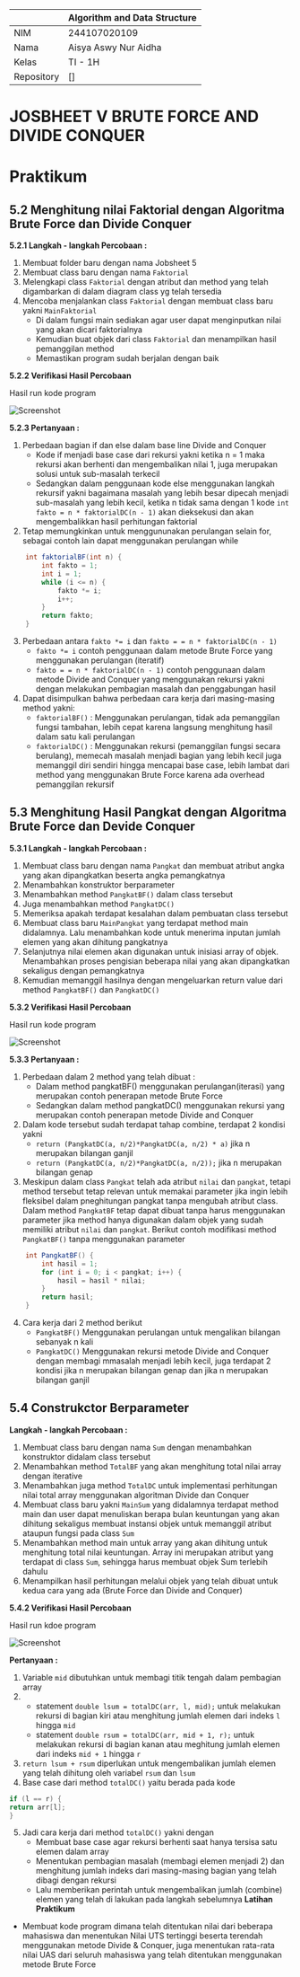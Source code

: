 |  | Algorithm and Data Structure |
|--|--|
| NIM |  244107020109|
| Nama |  Aisya Aswy Nur Aidha|
| Kelas | TI - 1H |
| Repository | [] |

# JOSBHEET V BRUTE FORCE AND DIVIDE CONQUER
# Praktikum
## 5.2 Menghitung nilai Faktorial dengan Algoritma Brute Force dan Divide Conquer

**5.2.1 Langkah - langkah Percobaan :** 
1. Membuat folder baru dengan nama Jobsheet 5
2. Membuat class baru dengan nama ```Faktorial```
3. Melengkapi class ```Faktorial``` dengan atribut dan method yang telah digambarkan di dalam diagram class yg telah tersedia
4. Mencoba menjalankan class ```Faktorial``` dengan membuat class baru yakni ```MainFaktorial```
    - Di dalam fungsi main sediakan agar user dapat menginputkan nilai yang akan dicari faktorialnya
    - Kemudian buat objek dari class ```Faktorial``` dan menampilkan hasil pemanggilan method
    - Memastikan program sudah berjalan dengan baik


**5.2.2 Verifikasi Hasil Percobaan**

Hasil run kode program 

![Screenshot](image/5.2.2.png)

**5.2.3 Pertanyaan :**
1. Perbedaan bagian if dan else dalam base line Divide and Conquer
    - Kode if menjadi base case dari rekursi yakni ketika n = 1 maka rekursi akan berhenti dan mengembalikan nilai 1, juga merupakan solusi untuk sub-masalah terkecil
   - Sedangkan dalam penggunaan kode else menggunakan langkah rekursif yakni bagaimana masalah yang lebih besar dipecah menjadi sub-masalah yang lebih kecil, ketika n tidak sama dengan 1 kode ```int fakto = n * faktorialDC(n - 1)``` akan dieksekusi dan akan mengembalikkan hasil perhitungan faktorial  
2. Tetap memungkinkan untuk menggununakan perulangan selain for, sebagai contoh lain dapat menggunakan perulangan while
```java
    int faktorialBF(int n) {
        int fakto = 1;
        int i = 1;
        while (i <= n) {
            fakto *= i;
            i++;
        }
        return fakto;
    }
```
3. Perbedaan antara ```fakto *= i``` dan ```fakto = = n * faktorialDC(n - 1)```
    - ```fakto *= i``` contoh penggunaan dalam metode Brute Force yang menggunakan perulangan (iteratif)
    - ```fakto = = n * faktorialDC(n - 1)``` contoh penggunaan dalam metode Divide and Conquer yang menggunakan rekursi yakni dengan melakukan pembagian masalah dan penggabungan hasil
4. Dapat disimpulkan bahwa perbedaan cara kerja dari masing-masing method yakni:
    - ```faktorialBF()``` : Menggunakan perulangan, tidak ada pemanggilan fungsi tambahan, lebih cepat karena langsung menghitung hasil dalam satu kali perulangan
    - ```faktorialDC()``` : Menggunakan rekursi (pemanggilan fungsi secara berulang), memecah masalah menjadi bagian yang lebih kecil juga memanggil diri sendiri hingga mencapai base case, lebih lambat dari method yang menggunakan Brute Force karena ada overhead pemanggilan rekursif

## 5.3 Menghitung Hasil Pangkat dengan Algoritma Brute Force dan Devide Conquer

**5.3.1 Langkah - langkah Percobaan  :**
1. Membuat class baru dengan nama ```Pangkat``` dan membuat atribut angka yang akan dipangkatkan beserta angka pemangkatnya
2. Menambahkan konstruktor berparameter
3. Menambahkan method ```PangkatBF()``` dalam class tersebut
4. Juga menambahkan method ```PangkatDC()```
5. Memeriksa apakah terdapat kesalahan dalam pembuatan class tersebut
6. Membuat class baru ```MainPangkat``` yang terdapat method main didalamnya. Lalu menambahkan kode untuk menerima inputan jumlah elemen yang akan dihitung pangkatnya
7. Selanjutnya nilai elemen akan digunakan untuk inisiasi array of objek. Menambahkan proses pengisian beberapa nilai yang akan dipangkatkan sekaligus dengan pemangkatnya
8. Kemudian memanggil hasilnya dengan mengeluarkan return value dari method ```PangkatBF()```  dan ```PangkatDC()```

**5.3.2 Verifikasi Hasil Percobaan**

Hasil run kode program

![Screenshot](image/5.3.2.png)

**5.3.3 Pertanyaan :**
1. Perbedaan dalam 2 method yang telah dibuat :
    - Dalam method pangkatBF() menggunakan perulangan(iterasi) yang merupakan contoh penerapan metode Brute Force
    - Sedangkan dalam method pangkatDC() menggunakan rekursi yang merupakan contoh penerapan metode Divide and Conquer
2. Dalam kode tersebut sudah terdapat tahap combine, terdapat 2 kondisi yakni
    - ```return (PangkatDC(a, n/2)*PangkatDC(a, n/2) * a)``` jika n merupakan bilangan ganjil
    - ```return (PangkatDC(a, n/2)*PangkatDC(a, n/2));``` jika n merupakan bilangan genap
3. Meskipun dalam class ```Pangkat``` telah ada atribut ```nilai``` dan ```pangkat```, tetapi method tersebut tetap relevan untuk memakai parameter jika ingin lebih fleksibel dalam pneghitungan pangkat tanpa mengubah atribut class. Dalam method ```PangkatBF``` tetap dapat dibuat tanpa harus menggunakan parameter jika method hanya digunakan dalam objek yang sudah memiliki atribut ```nilai``` dan ```pangkat```. Berikut contoh modifikasi method ```PangkatBF()``` tanpa menggunakan parameter
```java
    int PangkatBF() {
        int hasil = 1;
        for (int i = 0; i < pangkat; i++) {
            hasil = hasil * nilai;
        }
        return hasil;
    }
```
4. Cara kerja dari 2 method berikut
    - ```PangkatBF()``` Menggunakan perulangan untuk mengalikan bilangan sebanyak n kali
    - ```PangkatDC()``` Menggunakan rekursi metode Divide and Conquer dengan membagi mmasalah menjadi lebih kecil, juga terdapat 2 kondisi jika n merupakan bilangan genap dan jika n merupakan bilangan ganjil

## 5.4 Construkctor Berparameter
**Langkah - langkah Percobaan :**
1. Membuat class baru dengan nama ```Sum``` dengan menambahkan konstruktor didalam class tersebut
2. Menambahkan method ```TotalBF``` yang akan menghitung total nilai array dengan iterative
3. Menambahkan juga method ```TotalDC``` untuk implementasi perhitungan nilai total array menggunakan algoritman Divide dan Conquer
4. Membuat class baru yakni ```MainSum``` yang didalamnya terdapat method main dan user dapat menuliskan berapa bulan keuntungan yang akan dihitung sekaligus membuat instansi objek untuk memanggil atribut ataupun fungsi pada class ```Sum```
5. Menambahkan method main untuk array yang akan dihitung untuk menghitung total nilai keuntungan. Array ini merupakan atribut yang terdapat di class ```Sum```, sehingga harus membuat objek Sum terlebih dahulu
6. Menampilkan hasil perhitungan melalui objek yang telah dibuat untuk kedua cara yang ada (Brute Force dan Divide and Conquer)

**5.4.2 Verifikasi Hasil Percobaan**

Hasil run kdoe program

![Screenshot](image/5.4.2.png)

**Pertanyaan :**
1. Variable ```mid```  dibutuhkan untuk membagi titik tengah dalam pembagian array
2.  - statement ```double lsum = totalDC(arr, l, mid);``` untuk melakukan rekursi di bagian kiri atau menghitung jumlah elemen dari indeks ```l``` hingga ```mid```
    - statement ```double rsum = totalDC(arr, mid + 1, r);``` untuk melakukan rekursi di bagian kanan atau meghitung jumlah elemen dari indeks ```mid + 1``` hingga ```r```
3. ```return lsum + rsum``` diperlukan untuk mengembalikan jumlah elemen yang telah dihitung oleh variabel ```rsum``` dan ```lsum```
4.  Base case dari method ```totalDC()``` yaitu berada pada kode 
```java
if (l == r) {
return arr[l];
}
```
5. Jadi cara kerja dari method ```totalDC()``` yakni dengan 
    - Membuat base case agar rekursi berhenti saat hanya tersisa satu elemen dalam array
    - Menentukan pembagian masalah (membagi elemen menjadi 2) dan menghitung jumlah indeks dari masing-masing bagian yang telah dibagi dengan rekursi
    - Lalu memberikan perintah untuk mengembalikan jumlah (combine) elemen yang telah di lakukan pada langkah sebelumnya
**Latihan Praktikum**
- Membuat kode program dimana telah ditentukan nilai dari beberapa mahasiswa dan menentukan Nilai UTS tertinggi beserta terendah menggunakan metode Divide & Conquer, juga menentukan rata-rata nilai UAS dari seluruh mahasiswa yang telah ditentukan menggunakan metode Brute Force